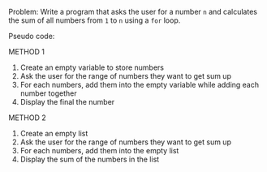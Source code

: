 Problem: Write a program that asks the user for a number `n` and calculates the sum of all numbers from `1` to `n` using a `for` loop.  

Pseudo code:

METHOD 1
1. Create an empty variable to store numbers
2. Ask the user for the range of numbers they want to get sum up
3. For each numbers, add them into the empty variable while adding each number together
4. Display the final the number

METHOD 2
1. Create an empty list
2. Ask the user for the range of numbers they want to get sum up
3. For each numbers, add them into the empty list
4. Display the sum of the numbers in the list
